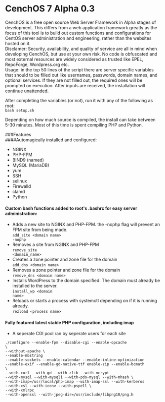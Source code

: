 CenchOS 7 Alpha 0.3
=======

CenchOS is a free open source Web Server Framework in Alpha stages of development. This differs from a web application framework greatly as the focus of this tool is to build out custom functions and configurations for CentOS server administration and engineering, rather than the websites hosted on it.
<br>
Disclamer: Security, availability, and quality of service are all in mind when developing CenchOS, but use at your own risk.
No code is obfuscated and most external resources are widely considered as trusted like EPEL, RepoForge, Wordpress.org etc. 
<br>
Usage: in the top 50 lines of the script there are server specific variables that should to be filled out like usernames, passwords, domain names, and optional services. If they are not filled out, the required ones will be prompted on execution. After inputs are received, the installation will continue unattended.

After completing the variables (or not), run it with any of the following as root:<br>
```bash setup.sh```

Depending on how much source is compiled, the install can take between 5-30 minutes. Most of this time is spent compiling PHP and Python.<br>

###Features<br>
####Automagically installed and configured:<br>
  * NGINX
  * PHP-FPM
  * BIND9 (named)
  * MySQL (MariaDB)
  * yum
  * SSH
  * selinux
  * Firewalld
  * clamd
  * Python

#### Custom bash functions added to root's .bashrc for easy server administration:<br>
  * Adds a new site to NGINX and PHP-FPM. the -nophp flag will prevent an FPM site from being made.<br>
<code>add\_site \<domain name\> -nophp</code><br>
  * Removes a site from NGINX and PHP-FPM<br>
<code>remove\_site \<domain_name\></code><br>
  * Creates a zone pointer and zone file for the domain<br>
 <code>add_dns \<domain name\></code><br>
  * Removes a zone pointer and zone file for the domain<br>
<code>remove_dns \<domain name\></code><br>
  * Installs WordPress to the domain specified. The domain must already be installed to the server.<br>
<code>install_wp \<domain name\></code><br>
  * Reloads or starts a process with systemctl depending on if it is running already.<br>
<code>rezload \<process name\></code><br>

#### Fully featured latest stable PHP configuration, including imap
  * A seperate CGI pool ran by seperate users for each site

<code>./configure --enable-fpm --disable-cgi --enable-opcache \\</code><br>
<code>--without-apache \\</code><br>
<code>--enable-mbstring  --enable-sockets --enable-calendar --enable-inline-optimization --enable-exif --enable-gd-native-ttf enable-zip --enable-bcmath \\</code><br>
<code>--with-curl --with-gd  --with-zlib  --with-mcrypt --with-mysql --with-mysqli --with-pdo-mysql --with-mhash \\</code><br> 
<code>--with-imap=/usr/local/php-imap --with-imap-ssl --with-kerberos --with-xsl --with-iconv --with-pspell \\</code><br>
<code>--with-xmlrpc --with-openssl --with-jpeg-dir=/usr/include/libpng10/png.h</code>

